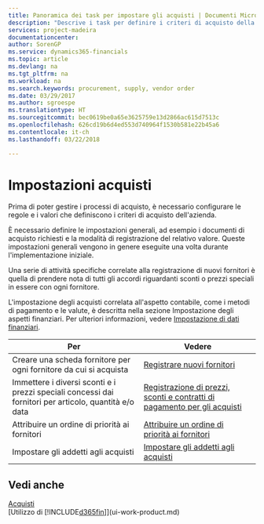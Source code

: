 ```yaml
---
title: Panoramica dei task per impostare gli acquisti | Documenti Microsoft
description: "Descrive i task per definire i criteri di acquisto della società e impostare i processi di acquisto."
services: project-madeira
documentationcenter: 
author: SorenGP
ms.service: dynamics365-financials
ms.topic: article
ms.devlang: na
ms.tgt_pltfrm: na
ms.workload: na
ms.search.keywords: procurement, supply, vendor order
ms.date: 03/29/2017
ms.author: sgroespe
ms.translationtype: HT
ms.sourcegitcommit: bec0619be0a65e3625759e13d2866ac615d7513c
ms.openlocfilehash: 626cd19b6d4ed553d740964f1530b581e22b45a6
ms.contentlocale: it-ch
ms.lasthandoff: 03/22/2018

---
```

# <a name="setting-up-purchasing"></a>Impostazioni acquisti
Prima di poter gestire i processi di acquisto, è necessario configurare le regole e i valori che definiscono i criteri di acquisto dell'azienda.

È necessario definire le impostazioni generali, ad esempio i documenti di acquisto richiesti e la modalità di registrazione del relativo valore. Queste impostazioni generali vengono in genere eseguite una volta durante l'implementazione iniziale.

Una serie di attività specifiche correlate alla registrazione di nuovi fornitori è quella di prendere nota di tutti gli accordi riguardanti sconti o prezzi speciali in essere con ogni fornitore.

L'impostazione degli acquisti correlata all'aspetto contabile, come i metodi di pagamento e le valute, è descritta nella sezione Impostazione degli aspetti finanziari. Per ulteriori informazioni, vedere [Impostazione di dati finanziari](finance-setup-finance.md).

| Per | Vedere |
| --- | --- |
| Creare una scheda fornitore per ogni fornitore da cui si acquista|[Registrare nuovi fornitori](purchasing-how-register-new-vendors.md) |
| Immettere i diversi sconti e i prezzi speciali concessi dai fornitori per articolo, quantità e/o data |[Registrazione di prezzi, sconti e contratti di pagamento per gli acquisti](purchasing-how-record-purchase-price-discount-payment-agreements.md) |
| Attribuire un ordine di priorità ai fornitori |[Attribuire un ordine di priorità ai fornitori](purchasing-how-prioritize-vendors.md) |
| Impostare gli addetti agli acquisti |[Impostare gli addetti agli acquisti](purchasing-how-setup-purchasers.md) |

## <a name="see-also"></a>Vedi anche
[Acquisti](purchasing-manage-purchasing.md)  
[Utilizzo di [!INCLUDE[d365fin](includes/d365fin_md.md)]](ui-work-product.md)

